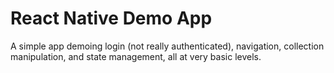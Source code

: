 # React Native Demo App
A simple app demoing login (not really authenticated), navigation, collection manipulation, and state management, 
all at very basic levels. 